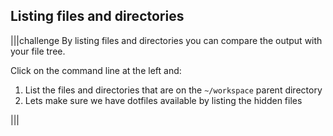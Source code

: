## Listing files and directories

|||challenge
By listing files and directories you can compare the output with your file tree.

Click on the command line at the left and:

1. List the files and directories that are on the `~/workspace` parent directory
2. Lets make sure we have dotfiles available by listing the hidden files

|||